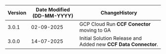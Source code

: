  **Version** | **Date Modified (DD-MM-YYYY)**| **ChangeHistory**                                                                         |
|------------|-------------------------------|-------------------------------------------------------------------------------------------|
| 3.0.1      | 02-09-2025                    | GCP Cloud Run **CCF Conector** moving to GA                                        |
| 3.0.0      | 14-07-2025                    | Initial Solution Release and Added new **CCF Data Connector**.  |
